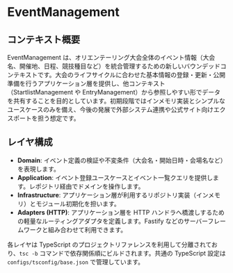 # EventManagement

## コンテキスト概要
EventManagement は、オリエンテーリング大会全体のイベント情報（大会名、開催地、日程、競技種目など）を統合管理するための新しいバウンデッドコンテキストです。大会のライフサイクルに合わせた基本情報の登録・更新・公開準備を行うアプリケーション層を提供し、他コンテキスト（StartlistManagement や EntryManagement）から参照しやすい形でデータを共有することを目的としています。初期段階ではインメモリ実装とシンプルなユースケースのみを備え、今後の発展で外部システム連携や公式サイト向けエクスポートを担う想定です。

## レイヤ構成
- **Domain**: イベント定義の検証や不変条件（大会名・開始日時・会場名など）を表現します。
- **Application**: イベント登録ユースケースとイベント一覧クエリを提供します。レポジトリ経由でドメインを操作します。
- **Infrastructure**: アプリケーション層が利用するリポジトリ実装（インメモリ）とモジュール初期化を担います。
- **Adapters (HTTP)**: アプリケーション層を HTTP ハンドラへ橋渡しするための軽量なルーティングアダプタを定義します。Fastify などのサーバーフレームワークと組み合わせて利用できます。

各レイヤは TypeScript のプロジェクトリファレンスを利用して分離されており、`tsc -b` コマンドで依存関係順にビルドされます。共通の TypeScript 設定は `configs/tsconfig/base.json` で管理しています。
